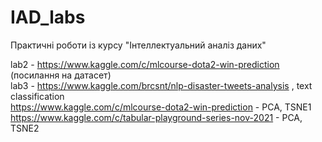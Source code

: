 # IAD_labs
Практичні роботи із курсу "Інтеллектуальний аналіз даних"

lab2 - https://www.kaggle.com/c/mlcourse-dota2-win-prediction (посилання на датасет) <br>
lab3 - https://www.kaggle.com/brcsnt/nlp-disaster-tweets-analysis , text classification <br>
https://www.kaggle.com/c/mlcourse-dota2-win-prediction - PCA, TSNE1 <br>
https://www.kaggle.com/c/tabular-playground-series-nov-2021 - PCA, TSNE2 <br>
